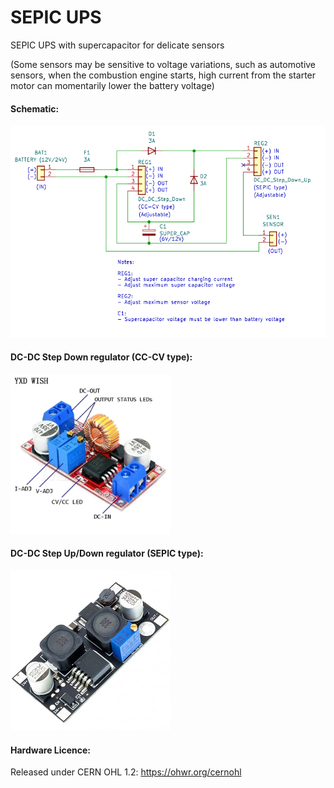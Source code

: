 # SEPIC UPS
SEPIC UPS with supercapacitor for delicate sensors

(Some sensors may be sensitive to voltage variations, such as automotive sensors, when the combustion engine starts, high current from the starter motor can momentarily lower the battery voltage)

#### Schematic:

![img](https://raw.githubusercontent.com/rtek1000/SEPIC_UPS/main/Schematic.png)

#### DC-DC Step Down regulator (CC-CV type):

<img src="https://raw.githubusercontent.com/rtek1000/SEPIC_UPS/main/DC-DC_Step_Down_CC_CV_1.jpg" width="256">

#### DC-DC Step Up/Down regulator (SEPIC type):

<img src="https://raw.githubusercontent.com/rtek1000/SEPIC_UPS/main/DC-DC_Step_Up_Down_SEPIC_1.jpg" width="256">

#### Hardware Licence:

Released under CERN OHL 1.2: https://ohwr.org/cernohl

